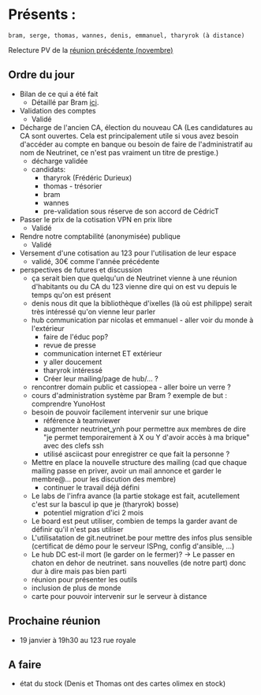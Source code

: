 <!-- TITLE: 02/18 (A.G.) -->
<!-- SUBTITLE: Assemblée Générale du 18 décembre 2016 -->

# Présents :
    bram, serge, thomas, wannes, denis, emmanuel, tharyrok (à distance)
    
Relecture PV de la [réunion précédente (novembre)](/pvs/2016/11-17)


## Ordre du jour

- Bilan de ce qui a été fait
  - Détaillé par Bram [ici](/pvs/2016/bilan).
- Validation des comptes
  - Validé 
- Décharge de l'ancien CA, élection du nouveau CA (Les candidatures au CA sont ouvertes. Cela est principalement utile si
vous avez besoin d'accéder au compte en banque ou besoin de faire de
l'administratif au nom de Neutrinet, ce n'est pas vraiment un titre de prestige.)
  - décharge validée
  - candidats:
    - tharyrok (Frédéric Durieux)
    - thomas - trésorier
    - bram
    - wannes
    - pre-validation sous réserve de son accord de CédricT 
- Passer le prix de la cotisation VPN en prix libre
  - Validé 
- Rendre notre comptabilité (anonymisée) publique
  - Validé 
- Versement d'une cotisation au 123 pour l'utilisation de leur espace
  - validé, 30€ comme l'année précédente
- perspectives de futures et discussion
	- ça serait bien que quelqu'un de Neutrinet vienne à une réunion d'habitants ou du CA du 123 vienne dire qui on est vu depuis le temps qu'on est présent
  - denis nous dit que la bibliothèque d'ixelles (là où est philippe) serait très intéressé qu'on vienne leur parler
  - hub communication par nicolas et emmanuel
		- aller voir du monde à l'extérieur
    - faire de l'éduc pop?
    - revue de presse
    - communication internet ET extérieur
    - y aller doucement
    - tharyrok intéressé
    - Créer leur mailing/page de hub/... ?
  - rencontrer domain public et cassiopea
		- aller boire un verre ?
  - cours d'administration système par Bram ? exemple de but : comprendre YunoHost
  - besoin de pouvoir facilement intervenir sur une brique
      - référence à teamviewer
      - augmenter neutrinet\_ynh pour permettre aux membres de dire "je permet temporairement à X ou Y d'avoir accès à ma brique" avec des clefs ssh
      - utilisé asciicast pour enregistrer ce que fait la personne ?
  - Mettre en place la nouvelle structure des mailing (cad que chaque mailing passe en priver, avoir un mail annonce et garder le membre@... pour les discution des membre)
      - continuer le travail déjà défini
  - Le labs de l'infra avance (la partie stokage est fait, acutellement c'est sur la bascul ip que je (tharyrok) bosse)
      - potentiel migration d'ici 2 mois
  - Le board est peut utiliser, combien de temps la garder avant de définir qu'il n'est pas utiliser
  - L'utilisatation de git.neutrinet.be pour mettre des infos plus sensible (certificat de démo pour le serveur ISPng, config d'ansible, ...)
  - Le hub DC est-il mort (le garder on le fermer)? -> Le passer en chaton en dehor de neutrinet. sans nouvelles (de notre part) donc dur à dire mais pas bien parti
  - réunion pour présenter les outils
  - inclusion de plus de monde
  - carte pour pouvoir intervenir sur le serveur à distance

## Prochaine réunion
    
- 19 janvier à 19h30 au 123 rue royale

## A faire
    
- état du stock (Denis et Thomas ont des cartes olimex en stock)
